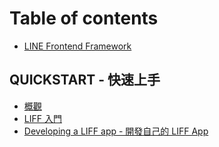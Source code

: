 # Table of contents

* [LINE Frontend Framework](README.md)

## QUICKSTART - 快速上手

* [概觀](quickstart-kuai-su-shang-shou/gai.md)
* [LIFF 入門](quickstart-kuai-su-shang-shou/liff-ru.md)
* [Developing a LIFF app - 開發自己的 LIFF App](quickstart-kuai-su-shang-shou/developingaliff-app-zi-ji-de-liff-app.md)

